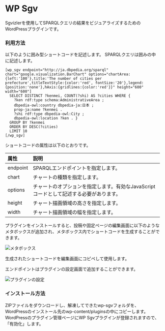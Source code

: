 # WP Sgv
Sgvizlerを使用してSPARQLクエリの結果をビジュアライズするためのWordPressプラグインです。

### 利用方法
以下のように囲み型ショートコードを記述します。
SPARQLクエリは囲みの中に記述します。
```
[wp_sgv endpoint="http://ja.dbpedia.org/sparql" chart="google.visualization.BarChart" options="chartArea:{left:'100'},title:'The number of cities per prefecture',titleTextStyle:{color:'red', fontSize:'20'},legend:{position:'none'},hAxis:{gridlines:{color:'red'}}" height="600" width="600"]
  SELECT DISTINCT ?kenmei, COUNT(?shi) AS ?cities WHERE {
    ?ken rdf:type schema:AdministrativeArea ;
    dbpedia-owl:country dbpedia-ja:日本 ;
    prop-ja:name ?kenmei .
    ?shi rdf:type dbpedia-owl:City ;
    dbpedia-owl:location ?ken . }
  GROUP BY ?kenmei
  ORDER BY DESC(?cities)
  LIMIT 10
[/wp_sgv]
```
ショートコードの属性は以下のとおりです。

|属性|説明|
|:--|:--|
|endpoint|SPARQLエンドポイントを指定します。|
|chart|チャートの種類を指定します。|
|options|チャートのオプションを指定します。有効なJavaScriptコードとして記述する必要があります。|
|height|チャート描画領域の高さを指定します。|
|width|チャート描画領域の幅を指定します。|

プラグインをインストールすると、投稿や固定ページの編集画面に以下のようなメタボックスが追加され、メタボックス内でショートコードを生成することができます。

![メタボックス](http://midoriit.com/images/2014/03/wpsgv3.png)

生成されたショートコードを編集画面にコピペして使用します。

エンドポイントはプラグインの設定画面で追加することができます。

![プラグインの設定](http://midoriit.com/images/2014/03/wpsgv4.png)

### インストール方法
ZIPファイルをダウンロードし、解凍してできたwp-sgvフォルダを、WordPressのインストール先のwp-content/pluginsの中にコピーします。WordPressのプラグイン管理ページにWP Sgvプラグインが登録されますので、「有効化」します。

